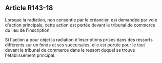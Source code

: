 Article R143-18
----
Lorsque la radiation, non consentie par le créancier, est demandée par voie
d'action principale, cette action est portée devant le tribunal de commerce du
lieu de l'inscription.

Si l'action a pour objet la radiation d'inscriptions prises dans des ressorts
différents sur un fonds et ses succursales, elle est portée pour le tout devant
le tribunal de commerce dans le ressort duquel se trouve l'établissement
principal.
